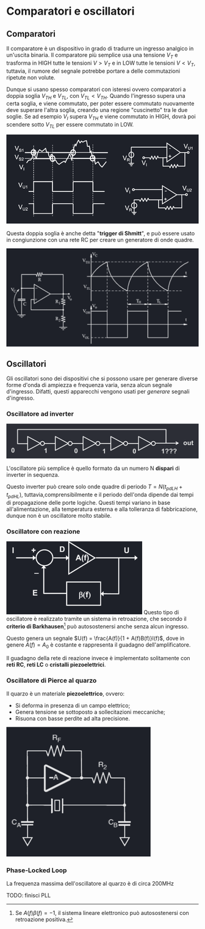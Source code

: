 # Comparatori e oscillatori
## Comparatori
Il comparatore è un dispositivo in grado di tradurre un ingresso analgico in un'uscita binaria. Il comparatore più semplice usa una tensione $V_{T}$ e trasforma in HIGH tutte le tensioni $V > V_{T}$ e in LOW tutte le tensioni $V < V_{T}$, tuttavia, il rumore del segnale potrebbe portare a delle commutazioni ripetute non volute.

Dunque si usano spesso comparatori con isteresi ovvero comparatori a doppia soglia $V_{TH}$ e $V_{TL}$, con $V_{TL} < V_{TH}$. Quando l'ingresso supera una certa soglia, e viene commutato, per poter essere commutato nuovamente deve superare l'altra soglia, creando una regione "cuscinetto" tra le due soglie. Se ad esempio $V_I$ supera $V_{TH}$ e viene commutato in HIGH, dovrà poi scendere sotto $V_{TL}$ per essere commutato in LOW.

![alt text](../img/lezione_06.md/image.png)

Questa doppia soglia è anche detta "**trigger di Shmitt**", e può essere usato in congiunzione con una rete RC per creare un generatore di onde quadre. 

![alt text](../img/lezione_06.md/image-1.png)
## Oscillatori
Gli oscillatori sono dei dispositivi che si possono usare per generare diverse forme d'onda di ampiezza e frequenza varia, senza alcun segnale d'ingresso. Difatti, questi apparecchi vengono usati per *generare* segnali d'ingresso.
### Oscillatore ad inverter
![alt text](../img/lezione_06.md/image-2.png)

L'oscillatore più semplice è quello formato da un numero N **dispari** di inverter in sequenza. 

Questo inverter può creare solo onde quadre di periodo $T = N(t_{pdLH} + t_{pdHL})$, tuttavia,comprensibilmente e il periodo dell'onda dipende dai tempi di propagazione delle porte logiche.
Questi tempi variano in base all'alimentazione, alla temperatura esterna e alla tolleranza di fabbricazione, dunque non è un oscillatore molto stabile.
### Oscillatore con reazione
![alt text](../img/lezione_06.md/image-3.png)
Questo tipo di oscillatore è realizzato tramite un sistema in retroazione, che secondo il **criterio di Barkhausen**[^1] può autosostenersi anche senza alcun ingresso.

Questo genera un segnale $U(f) = \frac{A(f)}{1 + A(f)B(f)}I(f)$, dove in genere $A(f) = A_0$ è costante e rappresenta il guadagno dell'amplificatore.

[^1]: Se $A(f)\beta(f) = -1$, il sistema lineare elettronico può autosostenersi con retroazione positiva.

Il guadagno della rete di reazione invece è implementato solitamente con **reti RC**, **reti LC** o **cristalli piezoelettrici**.

### Oscillatore di Pierce al quarzo
Il quarzo è un materiale **piezoelettrico**, ovvero:

 - Si deforma in presenza di un campo elettrico;
 - Genera tensione se sottoposto a sollecitazioni meccaniche;
 - Risuona con basse perdite ad alta precisione.

![alt text](../img/lezione_06.md/image-4.png)

### Phase-Locked Loop
La frequenza massima dell'oscillatore al quarzo è di circa 200MHz

TODO: finisci PLL